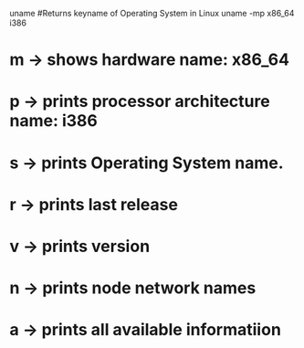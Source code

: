uname #Returns keyname of Operating System in Linux
uname -mp 
x86_64 i386
# m -> shows hardware name: x86_64
# p -> prints processor architecture name: i386
# s -> prints Operating System name.
# r -> prints last release
# v -> prints version
# n -> prints node network names
# a -> prints all available informatiion
